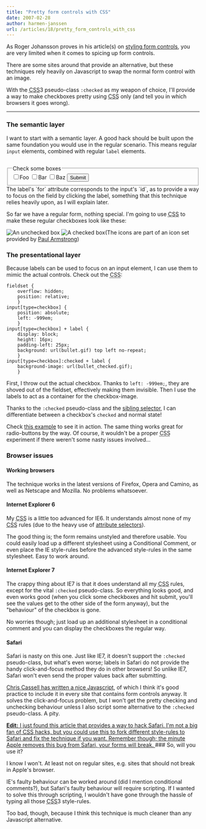 ```yaml
---
title: "Pretty form controls with CSS"
date: 2007-02-28
author: harmen-janssen
url: /articles/18/pretty_form_controls_with_css
---
```


<p>
As Roger Johansson proves in his article(s) on <a href="http://www.456bereastreet.com/archive/200409/styling_form_controls/" title="See what Roger's got to say">styling form controls</a>, you are very limited when it comes to spicing up form controls.</p>
<p>
There are some sites around that provide an alternative, but these techniques rely heavily on Javascript to swap the normal form control with an image.</p>
<p>With the <abbr title="Cascading Style Sheets"><abbr title="Cascading Style Sheets">CSS</abbr></abbr>3 pseudo-class <code>:checked</code> as my weapon of choice, I'll provide a way to make checkboxes pretty using <abbr title="Cascading Style Sheets"><abbr title="Cascading Style Sheets">CSS</abbr></abbr> only (and tell you in which browsers it goes wrong).</p>

---

### The semantic layer

I want to start with a semantic layer. A good hack should be built upon the same foundation you would use in the regular scenario. This means regular `input` elements, combined with regular `label` elements.

```

```

<fieldset> <legend>Check some boxes</legend> <input id="foo_field" name="test[]" type="checkbox" value="foo"></input><label for="foo_field">Foo</label> <input id="bar_field" name="test[]" type="checkbox" value="bar"></input><label for="bar_field">Bar</label> <input id="baz_field" name="test[]" type="checkbox" value="baz"></input><label for="baz_field">Baz</label> <input name="subm" type="submit" value="Submit"></input></fieldset>The label's `for` attribute corresponds to the input's `id`, as to provide a way to focus on the field by clicking the label, something that this technique relies heavily upon, as I will explain later.

So far we have a regular form, nothing special. I'm going to use <abbr title="Cascading Style Sheets"><abbr title="Cascading Style Sheets">CSS</abbr></abbr> to make these regular checkboxes look like these:

![An unchecked box](https://www.whatstyle.net/examples/bullet.gif) ![A checked box](https://www.whatstyle.net/examples/bullet_checked.gif)(The icons are part of an icon set provided by [Paul Armstrong](http://paularmstrongdesigns.com))

### The presentational layer

Because labels can be used to focus on an input element, I can use them to mimic the actual controls. Check out the <abbr title="Cascading Style Sheets"><abbr title="Cascading Style Sheets">CSS</abbr></abbr>:

```
fieldset {
	overflow: hidden;
	position: relative;
	}
input[type=checkbox] {
	position: absolute;
	left: -999em;
	}
input[type=checkbox] + label {
	display: block;
	height: 16px;
	padding-left: 25px;
	background: url(bullet.gif) top left no-repeat;
	}
input[type=checkbox]:checked + label {
	background-image: url(bullet_checked.gif);
	}
```

First, I throw out the actual checkbox. Thanks to `left: -999em;`, they are shoved out of the fieldset, effectively making them invisible. Then I use the labels to act as a container for the checkbox-image.

Thanks to the `:checked` pseudo-class and the [sibling selector](http://www.w3.org/TR/REC-CSS2/selector.html#adjacent-selectors), I can differentiate between a checkbox's `checked` and normal state!

Check [this example](http://www.whatstyle.net/examples/checkboxes.php) to see it in action. The same thing works great for radio-buttons by the way. Of course, it wouldn't be a proper <abbr title="Cascading Style Sheets"><abbr title="Cascading Style Sheets">CSS</abbr></abbr> experiment if there weren't some nasty issues involved...

### Browser issues

#### Working browsers

The technique works in the latest versions of Firefox, Opera and Camino, as well as Netscape and Mozilla. No problems whatsoever.

#### Internet Explorer 6

My <abbr title="Cascading Style Sheets"><abbr title="Cascading Style Sheets">CSS</abbr></abbr> is a little too advanced for IE6. It understands almost none of my <abbr title="Cascading Style Sheets"><abbr title="Cascading Style Sheets">CSS</abbr></abbr> rules (due to the heavy use of [attribute selectors](http://www.w3.org/TR/REC-CSS2/selector.html#attribute-selectors)).

The good thing is; the form remains unstyled and therefore usable. You could easily load up a different stylesheet using a Conditional Comment, or even place the IE style-rules before the advanced style-rules in the same stylesheet. Easy to work around.

#### Internet Explorer 7

The crappy thing about IE7 is that it does understand all my <abbr title="Cascading Style Sheets"><abbr title="Cascading Style Sheets">CSS</abbr></abbr> rules, except for the vital `:checked` pseudo-class. So everything looks good, and even works good (when you click some checkboxes and hit submit, you'll see the values get to the other side of the form anyway), but the "behaviour" of the checkbox is gone.

No worries though; just load up an additional stylesheet in a conditional comment and you can display the checkboxes the regular way.

#### Safari

Safari is nasty on this one. Just like IE7, it doesn't support the `:checked` pseudo-class, but what's even worse; labels in Safari do not provide the handy click-and-focus method they do in other browsers! So unlike IE7, Safari won't even send the proper values back after submitting.

[Chris Cassell has written a nice Javascript](http://www.chriscassell.net/log/2004/12/19/add_label_click.html), of which I think it's good practice to include it in every site that contains form controls anyway. It solves the click-and-focus problem, but I won't get the pretty checking and unchecking behaviour unless I also script some alternative to the `:checked` pseudo-class. A pity.

<ins datetime="20070228"> **Edit:** I just found [this article](http://www.ibloomstudios.com/article1/) that provides a way to hack Safari. I'm not a big fan of <abbr title="Cascading Style Sheets">CSS</abbr> hacks, but you could use this to fork different style-rules to Safari and fix the technique if you want. Remember though; the minute Apple removes this bug from Safari, your forms will break. </ins>### So, will you use it?

I know I won't. At least not on regular sites, e.g. sites that should not break in Apple's browser.

IE's faulty behaviour can be worked around (did I mention conditional comments?), but Safari's faulty behaviour will require scripting. If I wanted to solve this through scripting, I wouldn't have gone through the hassle of typing all those <abbr title="Cascading Style Sheets"><abbr title="Cascading Style Sheets">CSS</abbr></abbr>3 style-rules.

Too bad, though, because I think this technique is much cleaner than any Javascript alternative.
